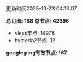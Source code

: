 更新时间2025-10-23 04:13:07

**总订阅: 188**
**总节点: 42396**
- vless节点: 14978
- hysteria2节点: 12

**google ping有效节点: 167**
